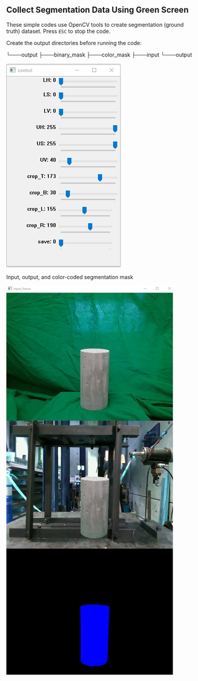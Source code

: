 ## Collect Segmentation Data Using Green Screen
These simple codes use OpenCV tools to create segmentation (ground truth) dataset. Press `ESC` to stop the code.

Create the output directories before running the code:

└───output
    ├───binary_mask
    ├───color_mask
    ├───input
    └───output

![Control](.github/control.JPG)

Input, output, and color-coded segmentation mask

![Output](.github/outputs.JPG)

